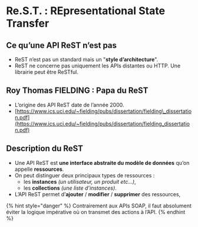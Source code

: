 # Re.S.T. : REpresentational State Transfer

## **Ce qu’une API ReST n’est pas**

* ReST n’est pas un standard mais un "**style d’architecture**".
* ReST ne concerne pas uniquement les APIs distantes ou HTTP. Une librairie peut être ReSTful.

## **Roy Thomas FIELDING : Papa du ReST**

* L’origine des API ReST date de l’année 2000.
* [https://www.ics.uci.edu/~fielding/pubs/dissertation/fielding\_dissertation.pdf](https://www.ics.uci.edu/~fielding/pubs/dissertation/fielding_dissertation.pdf)

## Description du ReST

* Une API ReST est **une interface abstraite du modèle de données** qu’on appelle **ressources**.
* On peut distinguer deux principaux types de ressources :
  * les **instances** _\(un utilisateur, un produit etc…\)_,
  * les **collections** _\(une liste d’instances\)_.
* L’API ReST permet d’**ajouter** / **modifier** / **supprimer** des ressources,

{% hint style="danger" %}
Contrairement aux APIs SOAP, il faut absolument éviter la logique impérative où on transmet des actions à l’API.
{% endhint %}

